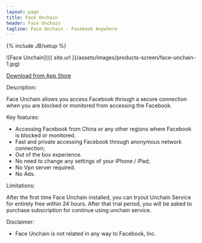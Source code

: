 ```yaml
---
layout: page
title: Face Unchain
header: Face Unchain
tagline: Face Unchain - Facebook Anywhere
---
```

{% include JB/setup %}

![Face Unchain]({{ site.url }}/assets/images/products-screen/face-unchain-1.jpg)

[Download from App Store](https://itunes.apple.com/app/face-unchain-facebook-anywhere/id680125719?mt=8)

Description:

Face Unchain allows you access Facebook through a secure connection when you are blocked or monitored from accessing the Facebook. 

Key features: 

- Accessing Facebook from China or any other regions where Facebook is blocked or monitored.
- Fast and private accessing Facebook through anonymous network connection; 
- Out of the box experience.
- No need to change any settings of your iPhone / iPad; 
- No Vpn server required. 
- No Ads.

Limitations: 

After the first time Face Unchain installed, you can tryout Unchain Service for entirely free within 24 hours. After that trial period, you will be asked to purchase subscription for continue using unchain service. 

Disclaimer: 
- Face Unchain is not related in any way to Facebook, Inc.



